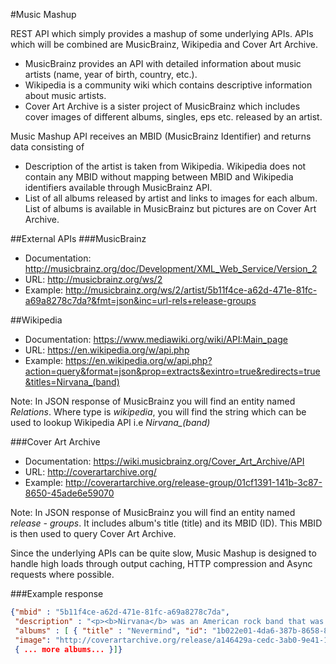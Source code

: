 #Music Mashup

REST API which simply provides a mashup of some underlying APIs. APIs which will be combined are MusicBrainz, Wikipedia and Cover Art Archive. 

* MusicBrainz provides an API with detailed information about music artists (name, year of birth, country, etc.). 
* Wikipedia is a community wiki which contains descriptive information about music artists. 
* Cover Art Archive is a sister project of MusicBrainz which includes cover images of different albums, singles, eps etc. released by an artist.

Music Mashup API receives an MBID (MusicBrainz Identifier) and returns data consisting of
* Description of the artist is taken from Wikipedia. Wikipedia does not contain any MBID without mapping between MBID and Wikipedia identifiers available through MusicBrainz API.
* List of all albums released by artist and links to images for each album. List of albums is available in MusicBrainz but pictures are on Cover Art Archive.

##External APIs
###MusicBrainz 
* Documentation: http://musicbrainz.org/doc/Development/XML_Web_Service/Version_2 
* URL: http://musicbrainz.org/ws/2 
* Example: http://musicbrainz.org/ws/2/artist/5b11f4ce-a62d-471e-81fc-a69a8278c7da?&fmt=json&inc=url-rels+release-groups

##Wikipedia
* Documentation: https://www.mediawiki.org/wiki/API:Main_page 
* URL: https://en.wikipedia.org/w/api.php 
* Example: https://en.wikipedia.org/w/api.php?action=query&format=json&prop=extracts&exintro=true&redirects=true&titles=Nirvana_(band)

Note: In JSON response of MusicBrainz you will find an entity named *Relations*. Where type is *wikipedia*, you will find the string which can be used to lookup Wikipedia API i.e *Nirvana_(band)*

###Cover Art Archive
* Documentation: https://wiki.musicbrainz.org/Cover_Art_Archive/API
* URL: http://coverartarchive.org/
* Example: http://coverartarchive.org/release-group/01cf1391-141b-3c87-8650-45ade6e59070

Note: In JSON response of MusicBrainz you will find an entity named *release - groups*. It includes album's title (title) and its MBID (ID). This MBID is then used to query Cover Art Archive.

Since the underlying APIs can be quite slow, Music Mashup is designed to handle high loads through output caching, HTTP compression and Async requests where possible.

###Example response
```json
{"mbid" : "5b11f4ce-­a62d-­471e-­81fc-­a69a8278c7da",
 "description" : "<p><b>Nirvana</b> was an American rock band that was formed ... ",
 "albums" : [ { "title" : "Nevermind", "id": "1b022e01-­4da6-­387b-­8658-­8678046e4cef",
 "image": "http://coverartarchive.org/release/a146429a-­cedc-­3ab0-­9e41-­1aaf5f6cdc2d/3012495605.jpg" },
 { ... more albums... }]}
```
